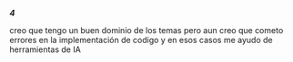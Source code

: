 ***4***

creo que tengo un buen dominio de los temas pero aun creo que cometo errores en la implementación de codigo y en esos casos me ayudo de herramientas de IA 
